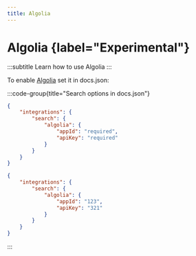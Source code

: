 ```yaml
---
title: Algolia
---
```


# Algolia {label="Experimental"}
:::subtitle
Learn how to use Algolia
:::

To enable [Algolia](http://algolia.com) set it in docs.json:

:::code-group{title="Search options in docs.json"}

```json Schema
{
    "integrations": {
        "search": {
            "algolia": {
                "appId": "required",
                "apiKey": "required"
            }
        }
    }
}
```

```json Example
{
    "integrations": {
        "search": {
            "algolia": {
                "appId": "123",
                "apiKey": "321"
            }
        }
    }
}
```

:::